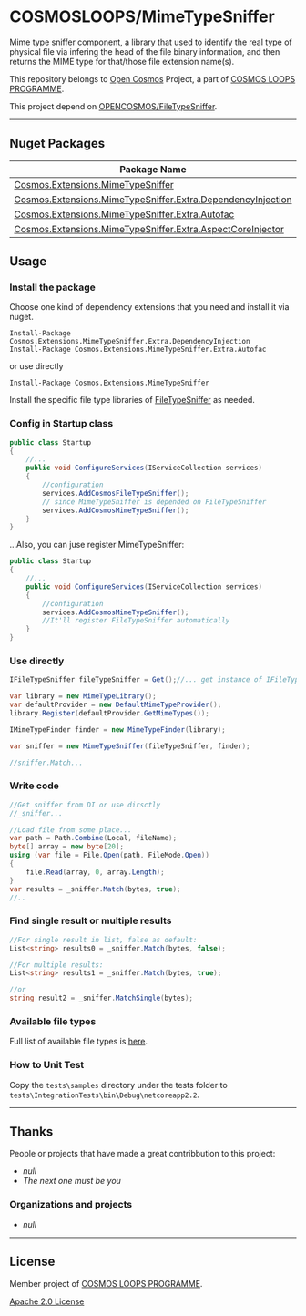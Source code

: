 # COSMOSLOOPS/MimeTypeSniffer

Mime type sniffer component, a library that used to identify the real type of physical file via infering the head of the file binary information, and then returns the MIME type for that/those file extension name(s). 

This repository belongs to [Open Cosmos](https://github.com/cosmos-open) Project, a part of [COSMOS LOOPS PROGRAMME](https://github.com/cosmos-loops/).

This project depend on [OPENCOSMOS/FileTypeSniffer](https://github.com/cosmos-open/cosmos-filetype-sniffer).

---

## Nuget Packages

| Package Name                                                                                                                                                                           | Version                                                                                                           | Downloads                                                                                                          |
| -------------------------------------------------------------------------------------------------------------------------------------------------------------------------------------- | ----------------------------------------------------------------------------------------------------------------- | ------------------------------------------------------------------------------------------------------------------ |
| [Cosmos.Extensions.MimeTypeSniffer](https://www.nuget.org/packages/Cosmos.Extensions.MimeTypeSniffer/)                                                               | ![](https://img.shields.io/nuget/v/Cosmos.Extensions.MimeTypeSniffer.svg)                                | ![](https://img.shields.io/nuget/dt/Cosmos.Extensions.MimeTypeSniffer.svg)                                |
| [Cosmos.Extensions.MimeTypeSniffer.Extra.DependencyInjection](https://www.nuget.org/packages/Cosmos.Extensions.MimeTypeSniffer.Extra.DependencyInjection/) | ![](https://img.shields.io/nuget/v/Cosmos.Extensions.MimeTypeSniffer.Extra.DependencyInjection.svg) | ![](https://img.shields.io/nuget/dt/Cosmos.Extensions.MimeTypeSniffer.Extra.DependencyInjection.svg) |
| [Cosmos.Extensions.MimeTypeSniffer.Extra.Autofac](https://www.nuget.org/packages/Cosmos.Extensions.MimeTypeSniffer.Extra.Autofac/)                         | ![](https://img.shields.io/nuget/v/Cosmos.Extensions.MimeTypeSniffer.Extra.Autofac.svg)             | ![](https://img.shields.io/nuget/dt/Cosmos.Extensions.MimeTypeSniffer.Extra.Autofac.svg)             |
| [Cosmos.Extensions.MimeTypeSniffer.Extra.AspectCoreInjector](https://www.nuget.org/packages/Cosmos.Extensions.MimeTypeSniffer.Extra.AspectCoreInjector/)   | ![](https://img.shields.io/nuget/v/Cosmos.Extensions.MimeTypeSniffer.Extra.AspectCoreInjector.svg)  | ![](https://img.shields.io/nuget/dt/Cosmos.Extensions.MimeTypeSniffer.Extra.AspectCoreInjector.svg)  |

## Usage

### Install the package

Choose one kind of dependency extensions that you need and install it via nuget.

```
Install-Package Cosmos.Extensions.MimeTypeSniffer.Extra.DependencyInjection
Install-Package Cosmos.Extensions.MimeTypeSniffer.Extra.Autofac
```

or use directly

```
Install-Package Cosmos.Extensions.MimeTypeSniffer
```

Install the specific file type libraries of [FileTypeSniffer](https://github.com/cosmos-open/cosmos-filetype-sniffer#nuget-packages) as needed.

### Config in Startup class

```c#
public class Startup
{
    //...
    public void ConfigureServices(IServiceCollection services)
    {
        //configuration
        services.AddCosmosFileTypeSniffer();
        // since MimeTypeSniffer is depended on FileTypeSniffer
        services.AddCosmosMimeTypeSniffer();
    }
}
```

...Also, you can juse register MimeTypeSniffer:

```c#
public class Startup
{
    //...
    public void ConfigureServices(IServiceCollection services)
    {
        //configuration
        services.AddCosmosMimeTypeSniffer();
        //It'll register FileTypeSniffer automatically
    }
}
```

### Use directly

```c#
IFileTypeSniffer fileTypeSniffer = Get();//... get instance of IFileTypeSniffer 

var library = new MimeTypeLibrary();
var defaultProvider = new DefaultMimeTypeProvider();
library.Register(defaultProvider.GetMimeTypes());

IMimeTypeFinder finder = new MimeTypeFinder(library);

var sniffer = new MimeTypeSniffer(fileTypeSniffer, finder);

//sniffer.Match...
```

### Write code

```c#
//Get sniffer from DI or use dirsctly
//_sniffer...

//Load file from some place...
var path = Path.Combine(Local, fileName);
byte[] array = new byte[20];
using (var file = File.Open(path, FileMode.Open))
{
    file.Read(array, 0, array.Length);
}
var results = _sniffer.Match(bytes, true);
//..
```

### Find single result or multiple results

```c#
//For single result in list, false as default:
List<string> results0 = _sniffer.Match(bytes, false);

//For multiple results:
List<string> results1 = _sniffer.Match(bytes, true);

//or
string result2 = _sniffer.MatchSingle(bytes);
```

### Available file types

Full list of available file types is [here](https://github.com/cosmos-open/cosmos-filetype-sniffer#available-file-types).


### How to Unit Test

Copy the `tests\samples` directory under the tests folder to `tests\IntegrationTests\bin\Debug\netcoreapp2.2`.

---

## Thanks

People or projects that have made a great contribbution to this project:

- _null_
- _The next one must be you_

### Organizations and projects

- _null_

---

## License

Member project of [COSMOS LOOPS PROGRAMME](https://github.com/cosmos-loops).

[Apache 2.0 License](/LICENSE)
